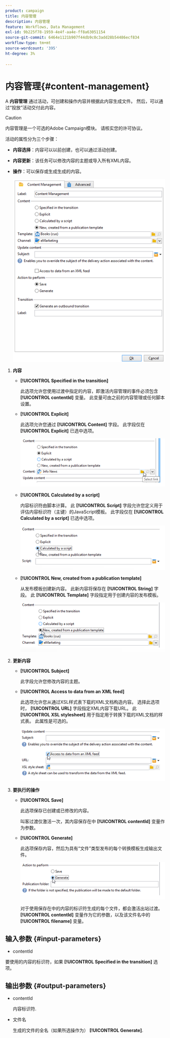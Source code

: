 ```yaml
---
product: campaign
title: 内容管理
description: 内容管理
feature: Workflows, Data Management
exl-id: 9b225f78-1959-4e4f-aa4e-ff8a63051154
source-git-commit: 6464e1121b907f44db9c0c3add28b54486ecf834
workflow-type: tm+mt
source-wordcount: '395'
ht-degree: 3%

---
```


# 内容管理{#content-management}

A **内容管理** 通过活动，可创建和操作内容并根据此内容生成文件。 然后，可以通过“投放”活动交付此内容。

>[!CAUTION]
>
>内容管理是一个可选的Adobe Campaign模块。 请核实您的许可协议。

活动的属性分为三个步骤：

* **内容选择**：内容可以以前创建，也可以通过活动创建。
* **内容更新**：该任务可以修改内容的主题或导入所有XML内容。
* **操作**：可以保存或生成生成的内容。

  ![](assets/content_mgmt_edit.png)

1. **内容**

   * **[!UICONTROL Specified in the transition]**

     此选项允许您使用过渡中指定的内容，即激活内容管理的事件必须包含 **[!UICONTROL contentId]** 变量。 此变量可由之前的内容管理或任何脚本设置。

   * **[!UICONTROL Explicit]**

     此选项允许您通过 **[!UICONTROL Content]** 字段。 此字段仅在 **[!UICONTROL Explicit]** 已选中选项。

     ![](assets/content_mgmt_explicit.png)

   * **[!UICONTROL Calculated by a script]**

     内容标识符由脚本计算。 此 **[!UICONTROL Script]** 字段允许您定义用于评估内容标识符（主键）的JavaScript模板。 此字段仅在 **[!UICONTROL Calculated by a script]** 已选中选项。

     ![](assets/content_mgmt_script.png)

   * **[!UICONTROL New, created from a publication template]**

     从发布模板创建新内容。 此新内容将保存在 **[!UICONTROL String]** 字段。 此 **[!UICONTROL Template]** 字段指定用于创建内容的发布模板。

     ![](assets/content_mgmt_new.png)

1. **更新内容**

   * **[!UICONTROL Subject]**

     此字段允许您修改内容的主题。

   * **[!UICONTROL Access to data from an XML feed]**

     此选项允许您从通过XSL样式表下载的XML文档构造内容。 选择此选项时， **[!UICONTROL URL]** 字段指定XML内容下载URL。 此 **[!UICONTROL XSL stylesheet]** 用于指定用于转换下载的XML文档的样式表。 此属性是可选的。

     ![](assets/content_mgmt_xmlcontent.png)

1. **要执行的操作**

   * **[!UICONTROL Save]**

     此选项保存已创建或已修改的内容。

     叫客过渡仅激活一次，其内容保存在中 **[!UICONTROL contentId]** 变量作为参数。

   * **[!UICONTROL Generate]**

     此选项保存内容，然后为具有“文件”类型发布的每个转换模板生成输出文件。

     ![](assets/content_mgmt_generate.png)

     对于使用保存在中的内容的标识符生成的每个文件，都会激活出站过渡。 **[!UICONTROL contentId]** 变量作为它的参数，以及该文件名中的 **[!UICONTROL filename]** 变量。

## 输入参数 {#input-parameters}

* contentId

要使用的内容的标识符，如果 **[!UICONTROL Specified in the transition]** 选项。

## 输出参数 {#output-parameters}

* contentId

  内容标识符.

* 文件名

  生成的文件的全名（如果所选操作为） **[!UICONTROL Generate]**.
